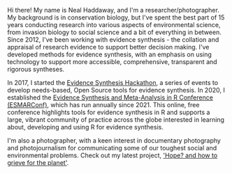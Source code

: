 Hi there! My name is Neal Haddaway, and I'm a researcher/photographer. My background is in conservation biology, but I've spent the best part of 15 years conducting research into various aspects of environmental science, from invasion biology to social science and a bit of everything in between. Since 2012, I've been working with evidence synthesis - the collation and appraisal of research evidence to support better decision making. I've developed methods for evidence synthesis, with an emphasis on using technology to support more accessible, comprehensive, transparent and rigorous syntheses.  

In 2017, I started the [Evidence Synthesis Hackathon](https://www.eshackathon.org/), a series of events to develop needs-based, Open Source tools for evidence synthesis. In 2020, I established the [Evidence Synthesis and Meta-Analysis in R Conference (ESMARConf)](https://esmarconf.github.io/), which has run annually since 2021. This online, free conference highlights tools for evidence synthesis in R and supports a large, vibrant community of practice across the globe interested in learning about, developing and using R for evidence synthesis.  

I'm also a photographer, with a keen interest in documentary photography and photojournalism for communicating some of our toughest social and environmental problems. Check out my latest project, ['Hope? and how to grieve for the planet'](http://www.nealhaddaway.com/hope/).
